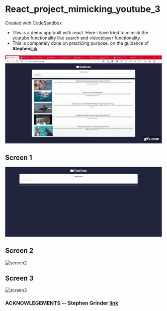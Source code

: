 # React_project_mimicking_youtube_3
Created with CodeSandbox
  * This is a demo app built with react. Here i have tried to mimick the youtube functionality like search and videoplayer functionality.
  * This is completely done on practicing purpose, on the guidance of **Stephen**[link](https://github.com/StephenGrider)

![React demo app](https://github.com/teddcp2/React_project_mimicking_youtube_3/blob/master/gif%20(2).gif)

## Screen 1
![screen1](https://github.com/teddcp2/React_project_mimicking_youtube_3/blob/master/screen%201.PNG)

## Screen 2
![screen2](https://github.com/teddcp2/React_project_mimicking_youtube_3/blob/master/screen%202.PNG)

## Screen 3
![screen3](https://github.com/teddcp2/React_project_mimicking_youtube_3/blob/master/screen%203.PNG)

### ACKNOWLEGEMENTS --  Stephen Grinder [link](https://github.com/StephenGrider/redux-code/tree/master/videos)
